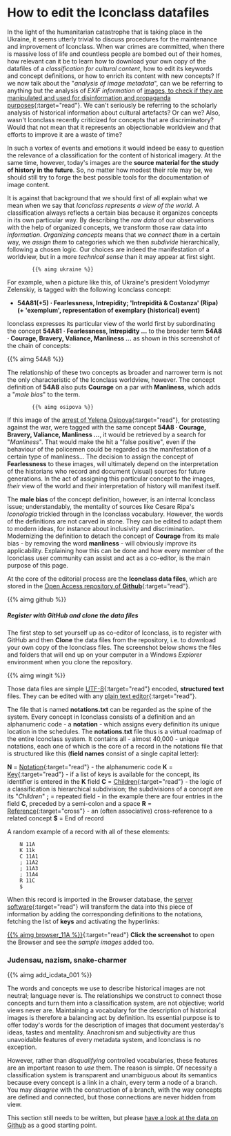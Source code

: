 # How to edit the Iconclass datafiles

In the light of the humanitarian catastrophe that is taking place in the Ukraine, it seems utterly trivial to discuss procedures for the maintenance and improvement of Iconclass. When war crimes are committed, when there is massive loss of life and countless people are bombed out of their homes, how relevant can it be to learn how to download your own copy of the datafiles of a _classification for cultural content_, how to edit its keywords and concept definitions, or how to enrich its content with new concepts?
If we now talk about the "_analysis of image metadata_", can we be referring to anything but the analysis of _EXIF information_ of [images, to check if they are manipulated and used for disinformation and propaganda purposes](https://www.bellingcat.com/tag/ukraine/){:target="read"}. We can't seriously be referring to the scholarly analysis of historical information about cultural artefacts? Or can we?
Also, wasn't Iconclass recently criticized for concepts that are discriminatory? Would that not mean that it represents an objectionable worldview and that efforts to improve it are a waste of time?

In such a vortex of events and emotions it would indeed be easy to question the relevance of a classification for the content of historical imagery. At the same time, however, today's images are the **source material for the study of history in the future**. So, no matter how modest their role may be, we should still try to forge the best possible tools for the documentation of image content.

It is against that background that we should first of all explain what we mean when we say that _Iconclass represents a view of the world_. A classification always reflects a certain bias because it organizes concepts in its own particular way. By describing the _raw data_ of our observations with the help of organized concepts, we transform those raw data into _information_. _Organizing concepts_ means that we _connect them_ in a certain way, we _assign them_ to categories which we then _subdivide_ hierarchically, following a chosen logic. Our choices are indeed the manifestation of a worldview, but in a more _technical sense_ than it may appear at first sight.

            {{% aimg ukraine %}}

For example, when a picture like this, of Ukraine's president Volodymyr Zelenskiy, is tagged with the following Iconclass concept:

- **54A81(+5) · Fearlessness, Intrepidity; 'Intrepidità & Costanza' (Ripa) (+ 'exemplum', representation of exemplary (historical) event)**

Iconclass expresses its particular view of the world first by subordinating the concept **54A81 · Fearlessness, Intrepidity ...** to the broader term **54A8 · Courage, Bravery, Valiance, Manliness ...** as shown in this screenshot of the chain of concepts:

{{% aimg 54A8 %}}

The relationship of these two concepts as broader and narrower term is not the only characteristic of the Iconclass worldview, however. The concept definition of **54A8** also puts **Courage** on a par with **Manliness**, which adds a "_male bias_" to the term.

            {{% aimg osipova %}}

If this image of the [arrest of Yelena Osipova](https://www.youtube.com/watch?v=otO0BI83FdI){:target="read"}, for protesting against the war, were tagged with the same concept **54A8 · Courage, Bravery, Valiance, Manliness ...**, it would be retrieved by a search for "_Manliness_". That would make the hit a "false positive", even if the behaviour of the policemen could be regarded as the manifestation of a certain type of manliness...
The decision to assign the concept of **Fearlessness** to these images, will ultimately depend on the interpretation of the historians who record and document (visual) sources for future generations. In the act of assigning this particular concept to the images, _their_ view of the world and _their_ interpretation of history will manifest itself.

The **male bias** of the concept definition, however, is an internal Iconclass issue; understandably, the mentality of sources like Cesare Ripa's _Iconologia_ trickled through in the Iconclass vocabulary. However, the words of the definitions are not carved in stone. They can be edited to adapt them to modern ideas, for instance about inclusivity and discrimination. Modernizing the definition to detach the concept of **Courage** from its male bias - by removing the word **manliness** - will obviously improve its applicability. Explaining how this can be done and how every member of the Iconclass user community can assist and act as a co-editor, is the main purpose of this page.

At the core of the editorial process are the **Iconclass data files**, which are stored in the [Open Access repository of **Github**](https://github.com/iconclass/data){:target="read"}.

{{% aimg github %}}

##### Register with GitHub and clone the data files

The first step to set yourself up as co-editor of Iconclass, is to register with GitHub and then **Clone** the data files from the repository, i.e. to download your own copy of the Iconclass files. The screenshot below shows the files and folders that will end up on your computer in a Windows _Explorer_ environment when you clone the repository.

{{% aimg wingit %}}

Those data files are simple [UTF-8](https://en.wikipedia.org/wiki/UTF-8){:target="read"} encoded, **structured text** files. They can be edited with any [plain text editor](https://en.wikipedia.org/wiki/Plain_text){:target="read"}.

The file that is named **notations.txt** can be regarded as the spine of the system. Every concept in Iconclass consists of a definition and an alphanumeric code - a **notation** - which assigns every definition its unique location in the schedules. The **notations.txt** file thus is a virtual roadmap of the entire Iconclass system. It contains all - almost 40,000 - unique notations, each one of which is the core of a record in the notations file that is structured like this (**field names** consist of a single capital letter):

**N** = [Notation](basics#notations){:target="read"} - the alphanumeric code
**K** = [Key](basics#keys){:target="read"} - if a list of keys is available for the concept, its identifier is entered in the **K** field
**C** = [Children](basics#path){:target="read"} - the logic of a classification is hierarchical subdivision; the subdivisions of a concept are its "_Children_"
**;** = repeated field - in the example there are four entries in the field **C**, preceded by a semi-colon and a space
**R** = [Reference](basics#cross){:target="cross"} - an (often associative) cross-reference to a related concept
**$** = End of record

A random example of a record with all of these elements:

        N 11A
        K 11k
        C 11A1
        ; 11A2
        ; 11A3
        ; 11A4
        R 11C
        $

When this record is imported in the Browser database, the [server software](https://github.com/iconclass/server){:target="read"} will transform the data into this piece of information by adding the corresponding definitions to the notations, fetching the list of **keys** and activating the hyperlinks:

[{{% aimg browser_11A %}}](/11A){:target="read"}
**Click the screenshot** to open the Browser and see the _sample images_ added too.

### Judensau, nazism, snake-charmer

{{% aimg add_icdata_001 %}}

The words and concepts we use to describe historical images are not neutral; language never is. The relationships we construct to connect those concepts and turn them into a classification system, are not objective; world views never are.
Maintaining a vocabulary for the description of historical images is therefore a balancing act by definition. Its essential purpose is to offer today's words for the description of images that document yesterday's ideas, tastes and mentality. Anachronism and subjectivity are thus unavoidable features of every metadata system, and Iconclass is no exception.

However, rather than _disqualifying_ controlled vocabularies, these features are an important reason to _use_ them. The reason is simple. Of necessity a classification system is transparent and unambiguous about its semantics because every concept is a link in a chain, every term a node of a branch.
You may _disagree_ with the construction of a branch, with the way concepts are defined and connected, but those connections are never hidden from view.

This section still needs to be written, but please [have a look at the data on Github](https://github.com/iconclass/data) as a good starting point.
